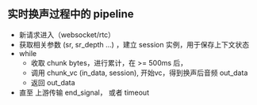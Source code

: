 ## 实时换声过程中的 pipeline

- 新请求进入（websocket/rtc）
- 获取相关参数 (sr, sr_depth ...) ，建立 session 实例，用于保存上下文状态
- while 
    - 收取 chunk bytes，进行累计，在 >= 500ms 后，
    - 调用 chunk_vc (in_data, session), 开始vc，得到换声后音频 out_data
    - 返回 out_data
- 直至 上游传输 end_signal， 或者 timeout

